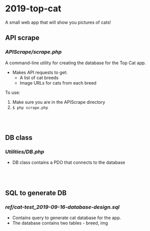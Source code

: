 # 2019-top-cat
A small web app that will show you pictures of cats!

## API scrape
### *APIScrape/scrape.php*

A command-line utility for creating the database for the Top Cat app.

* Makes API requests to get:
    * A list of cat breeds
    * Image URLs for cats from each breed

To use: 
1. Make sure you are in the APIScrape directory
2. `$ php scrape.php`
<br />
<br />

## DB class
### *Utilities/DB.php*

* DB class contains a PDO that connects to the database
<br />
<br />

## SQL to generate DB
### *ref/cat-test_2019-09-16-database-design.sql*

* Contains query to generate cat database for the app.
* The database contains two tables - breed, img